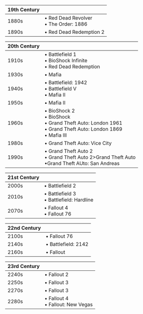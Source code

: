 |19th Century||
|---|---|
1880s | • Red Dead Revolver<br/>• The Order: 1886 
1890s | • Red Dead Redemption 2

|20th Century||
|---|---|
1910s | • Battlefield 1<br/>• BioShock Infinite<br/>• Red Dead Redemption 
1930s | • Mafia 
1940s | • Battlefield: 1942<br/>• Battlefield V<br/>• Mafia II
1950s | • Mafia II 
1960s | • BioShock 2<br/>• BioShock<br/>• Grand Theft Auto: London 1961<br/>• Grand Theft Auto: London 1869<br/>• Mafia III 
1980s | • Grand Theft Auto: Vice City 
1990s | • Grand Theft Auto 2<br/>• Grand Theft Auto 2>Grand Theft Auto<br/>•Grand Theft AUto: San Andreas 

|21st Century||
|---|---|
2000s | • Battlefield 2
2010s | • Battlefield 3<br/>• Battlefield: Hardline 
2070s | • Fallout 4<br/>• Fallout 76

|22nd Century||
|---|---|
2100s | • Fallout 76
2140s | • Battlefield: 2142 
2160s | • Fallout 

|23rd Century||
|---|---|
2240s | • Fallout 2
2250s | • Fallout 3 
2270s | • Fallout 3
2280s | • Fallout 4<br/>• Fallout: New Vegas
